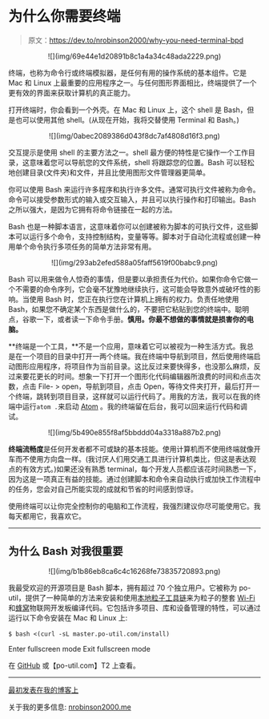 # 为什么你需要终端

> 原文：<https://dev.to/nrobinson2000/why-you-need-terminal-bpd>

<center>![](img/69e44e1d20891b8c1a4a34c48ada2229.png)</center>

终端，也称为命令行或终端模拟器，是任何有用的操作系统的基本组件。它是 Mac 和 Linux 上最重要的应用程序之一。与任何图形界面相比，终端提供了一个更有效的界面来获取计算机的真正能力。

打开终端时，你会看到一个外壳。在 Mac 和 Linux 上，这个 shell 是 Bash，但是也可以使用其他 shell。(从现在开始，我将交替使用 Terminal 和 Bash。)

<center>![](img/0abec2089386d043f8dc7af4808d16f3.png)</center>

交互提示是使用 shell 的主要方法之一。shell 最方便的特性是它操作一个工作目录，这意味着您可以导航您的文件系统，shell 将跟踪您的位置。Bash 可以轻松地创建目录(文件夹)和文件，并且比使用图形文件管理器更简单。

你可以使用 Bash 来运行许多程序和执行许多文件。通常可执行文件被称为命令。命令可以接受参数形式的输入或交互输入，并且可以执行操作和打印输出。Bash 之所以强大，是因为它拥有将命令链接在一起的方法。

Bash 也是一种脚本语言，这意味着你可以创建被称为脚本的可执行文件，这些脚本可以运行多个命令，支持控制结构，变量等等。脚本对于自动化流程或创建一种用单个命令执行多项任务的简单方法非常有用。

<center>![](img/293ab2efed588a05faff5619f00babc9.png)</center>

Bash 可以用来做令人惊奇的事情，但是要以承担责任为代价。如果你命令它做一个不需要的命令序列，它会毫不犹豫地继续执行，这可能会导致意外或破坏性的影响。当使用 Bash 时，您正在执行您在计算机上拥有的权力。负责任地使用 Bash，如果您不确定某个东西是做什么的，不要把它粘贴到您的终端中。聪明点，谷歌一下，或者读一下命令手册。**慎用。你最不想做的事情就是损害你的电脑。**

**终端是一个工具，**不是一个应用，意味着它可以被视为一种生活方式。我总是在一个项目的目录中打开一两个终端。我在终端中导航到项目，然后使用终端启动图形应用程序，将项目作为当前目录。这比反过来要快得多，也没那么麻烦，反过来要花更长的时间。想象一下打开一个图形化代码编辑器所浪费的时间和点击次数，点击 File- > open，导航到项目，点击 Open，等待文件夹打开，最后打开一个终端，跳转到项目目录，这样就可以运行代码了。用我的方法，我可以在我的终端中运行`atom .`来启动 [Atom](https://atom.io) 。我的终端留在后台，我可以回来运行代码和调试。

<center>![](img/5b490e855f8af5bbddd04a3318a887b2.png)</center>

**终端流畅度**是任何开发者都不可或缺的基本技能。使用计算机而不使用终端就像开车而不使用方向盘一样。(我讨厌人们用交通工具进行计算机类比，但这是表达观点的有效方式。)如果还没有熟悉 terminal，每个开发人员都应该花时间熟悉一下，因为这是一项真正有益的技能。通过创建脚本和命令来自动执行或加快工作流程中的任务，您会对自己所能实现的成就和节省的时间感到惊讶。

使用终端可以让你完全控制你的电脑和工作流程，我强烈建议你尽可能使用它。我每天都用它，我喜欢它。

* * *

## 为什么 Bash 对我很重要

<center>![](img/b1b86eb8ca6c4c16268fe73835720893.png)</center>

我最受欢迎的开源项目是 Bash 脚本，拥有超过 70 个独立用户。它被称为 po-util，提供了一种简单的方法来安装和使用[本地粒子工具链](https://github.com/spark/firmware/)来为粒子的整套 [Wi-Fi](https://www.particle.io/products/hardware/photon-wifi-dev-kit) 和[蜂窝](https://www.particle.io/products/hardware/electron-cellular-dev-kit)物联网开发板编译代码。它包括许多项目、库和设备管理的特性，可以通过运行以下命令安装在 Mac 和 Linux 上:

```
$ bash <(curl -sL master.po-util.com/install) 
```

Enter fullscreen mode Exit fullscreen mode

在 [GitHub](https://github.com/nrobinson2000/po-util) 或【po-util.com】T2 上查看。

* * *

[最初发表在我的博客上](https://blog.nrobinson2000.me/2017/10/08/why-you-need-terminal)

关于我的更多信息: [nrobinson2000.me](https://nrobinson2000.me)